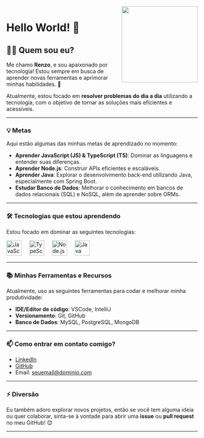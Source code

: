 <img align="right" height="200" src="https://i.gifer.com/79fI.gif"  />

# Hello World! 👋

## 👨‍💻 Quem sou eu?

Me chamo **Renzo**, e sou apaixonado por tecnologia! Estou sempre em busca de aprender novas ferramentas e aprimorar minhas habilidades. 🚀

Atualmente, estou focado em **resolver problemas do dia a dia** utilizando a tecnologia, com o objetivo de tornar as soluções mais eficientes e acessíveis.

---

### 💡 Metas

Aqui estão algumas das minhas metas de aprendizado no momento:

- **Aprender JavaScript (JS) & TypeScript (TS)**: Dominar as linguagens e entender suas diferenças.
- **Aprender Node.js**: Construir APIs eficientes e escaláveis.
- **Aprender Java**: Explorar o desenvolvimento back-end utilizando Java, especialmente com Spring Boot.
- **Estudar Banco de Dados**: Melhorar o conhecimento em bancos de dados relacionais (SQL) e NoSQL, além de aprender sobre ORMs.

---

### 🛠️ Tecnologias que estou aprendendo

Estou focado em dominar as seguintes tecnologias:

<div align="left">
  <img src="https://cdn.jsdelivr.net/gh/devicons/devicon/icons/javascript/javascript-original.svg" height="40" alt="JavaScript logo"  />
  <img width="12" />
  <img src="https://cdn.jsdelivr.net/gh/devicons/devicon/icons/typescript/typescript-original.svg" height="40" alt="TypeScript logo"  />
  <img width="12" />
  <img src="https://cdn.jsdelivr.net/gh/devicons/devicon/icons/nodejs/nodejs-original.svg" height="40" alt="Node.js logo"  />
  <img width="12" />
  <img src="https://cdn.jsdelivr.net/gh/devicons/devicon/icons/java/java-original.svg" height="40" alt="Java logo"  />
</div>

---

### 📚 Minhas Ferramentas e Recursos

Atualmente, uso as seguintes ferramentas para codar e melhorar minha produtividade:

- **IDE/Editor de código**: VSCode, IntelliJ
- **Versionamento**: Git, GitHub
- **Banco de Dados**: MySQL, PostgreSQL, MongoDB

---

### 📫 Como entrar em contato comigo?

- [LinkedIn](https://www.linkedin.com/in/seu-perfil)  
- [GitHub](https://github.com/seu-perfil)  
- Email: seuemail@dominio.com  

---

### ⚡ Diversão

Eu também adoro explorar novos projetos, então se você tem alguma ideia ou quer colaborar, sinta-se à vontade para abrir uma **issue** ou **pull request** no meu GitHub! 😊

---

